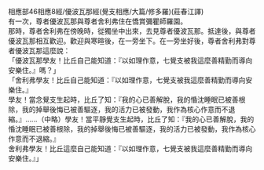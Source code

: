 相應部46相應8經/優波瓦那經(覺支相應/大篇/修多羅)(莊春江譯)  
有一次，尊者優波瓦那與尊者舍利弗住在憍賞彌瞿師羅園。  
那時，尊者舍利弗在傍晚時，從獨坐中出來，去見尊者優波瓦那。抵達後，與尊者優波瓦那相互歡迎。歡迎與寒暄後，在一旁坐下。在一旁坐好後，尊者舍利弗對尊者優波瓦那這麼說：  
「優波瓦那學友！比丘自己能知道：『以如理作意，七覺支被我這麼善精勤而導向安樂住。』嗎？」  
「舍利弗學友！比丘自己能知道：『以如理作意，七覺支被我這麼善精勤而導向安樂住。』  
學友！當念覺支生起時，比丘了知：『我的心已善解脫，我的惛沈睡眠已被善根除，我的掉舉後悔已被善驅逐，我的活力已被發動，我作為核心作意而不退縮。』……（中略）學友！當平靜覺支生起時，比丘了知：『我的心已善解脫，我的惛沈睡眠已被善根除，我的掉舉後悔已被善驅逐，我的活力已被發動，我作為核心作意而不退縮。』  
舍利弗學友！比丘這麼自己能知道：『以如理作意，七覺支被我這麼善精勤而導向安樂住。』」  
  
  
